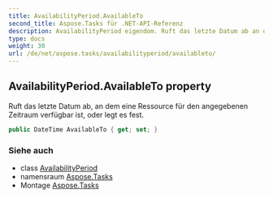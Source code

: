 ```yaml
---
title: AvailabilityPeriod.AvailableTo
second_title: Aspose.Tasks für .NET-API-Referenz
description: AvailabilityPeriod eigendom. Ruft das letzte Datum ab an dem eine Ressource für den angegebenen Zeitraum verfügbar ist oder legt es fest.
type: docs
weight: 30
url: /de/net/aspose.tasks/availabilityperiod/availableto/
---
```

## AvailabilityPeriod.AvailableTo property

Ruft das letzte Datum ab, an dem eine Ressource für den angegebenen Zeitraum verfügbar ist, oder legt es fest.

```csharp
public DateTime AvailableTo { get; set; }
```

### Siehe auch

* class [AvailabilityPeriod](../)
* namensraum [Aspose.Tasks](../../availabilityperiod/)
* Montage [Aspose.Tasks](../../../)



